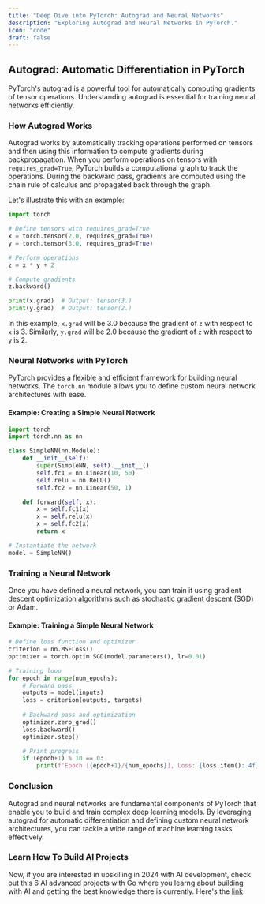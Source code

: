 ```yaml
---
title: "Deep Dive into PyTorch: Autograd and Neural Networks"
description: "Exploring Autograd and Neural Networks in PyTorch."
icon: "code"
draft: false
---
```


## Autograd: Automatic Differentiation in PyTorch

PyTorch's autograd is a powerful tool for automatically computing gradients of tensor operations. Understanding autograd is essential for training neural networks efficiently.

### How Autograd Works

Autograd works by automatically tracking operations performed on tensors and then using this information to compute gradients during backpropagation. When you perform operations on tensors with `requires_grad=True`, PyTorch builds a computational graph to track the operations. During the backward pass, gradients are computed using the chain rule of calculus and propagated back through the graph.

Let's illustrate this with an example:

```python
import torch

# Define tensors with requires_grad=True
x = torch.tensor(2.0, requires_grad=True)
y = torch.tensor(3.0, requires_grad=True)

# Perform operations
z = x * y + 2

# Compute gradients
z.backward()

print(x.grad)  # Output: tensor(3.)
print(y.grad)  # Output: tensor(2.)
```

In this example, `x.grad` will be 3.0 because the gradient of `z` with respect to `x` is 3. Similarly, `y.grad` will be 2.0 because the gradient of `z` with respect to `y` is 2.

### Neural Networks with PyTorch

PyTorch provides a flexible and efficient framework for building neural networks. The `torch.nn` module allows you to define custom neural network architectures with ease.

#### Example: Creating a Simple Neural Network

```python
import torch
import torch.nn as nn

class SimpleNN(nn.Module):
    def __init__(self):
        super(SimpleNN, self).__init__()
        self.fc1 = nn.Linear(10, 50)
        self.relu = nn.ReLU()
        self.fc2 = nn.Linear(50, 1)

    def forward(self, x):
        x = self.fc1(x)
        x = self.relu(x)
        x = self.fc2(x)
        return x

# Instantiate the network
model = SimpleNN()
```

### Training a Neural Network

Once you have defined a neural network, you can train it using gradient descent optimization algorithms such as stochastic gradient descent (SGD) or Adam.

#### Example: Training a Simple Neural Network

```python
# Define loss function and optimizer
criterion = nn.MSELoss()
optimizer = torch.optim.SGD(model.parameters(), lr=0.01)

# Training loop
for epoch in range(num_epochs):
    # Forward pass
    outputs = model(inputs)
    loss = criterion(outputs, targets)
    
    # Backward pass and optimization
    optimizer.zero_grad()
    loss.backward()
    optimizer.step()

    # Print progress
    if (epoch+1) % 10 == 0:
        print(f'Epoch [{epoch+1}/{num_epochs}], Loss: {loss.item():.4f}')
```

### Conclusion

Autograd and neural networks are fundamental components of PyTorch that enable you to build and train complex deep learning models. By leveraging autograd for automatic differentiation and defining custom neural network architectures, you can tackle a wide range of machine learning tasks effectively.

### Learn How To Build AI Projects

Now, if you are interested in upskilling in 2024 with AI development, check out this 6 AI advanced projects with Go where you learng about building with AI and getting the best knowledge there is currently. Here's the [link](https://akhilsharmatech.gumroad.com/l/zgxqq).